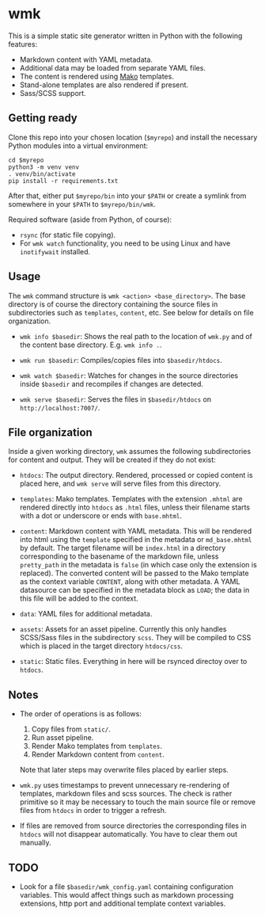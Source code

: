 # wmk

This is a simple static site generator written in Python with the following
features:

- Markdown content with YAML metadata.
- Additional data may be loaded from separate YAML files.
- The content is rendered using [Mako][mako] templates.
- Stand-alone templates are also rendered if present.
- Sass/SCSS support.

[mako]: https://www.makotemplates.org/

## Getting ready

Clone this repo into your chosen location (`$myrepo`) and install the necessary
Python modules into a virtual environment:

```
cd $myrepo
python3 -m venv venv
. venv/bin/activate
pip install -r requirements.txt
```

After that, either put `$myrepo/bin` into your `$PATH` or create a symlink from
somewhere in your `$PATH` to `$myrepo/bin/wmk`.

Required software (aside from Python, of course):

- `rsync` (for static file copying).
- For `wmk watch` functionality, you need to be using Linux and have
  `inotifywait` installed.

## Usage

The `wmk` command structure is `wmk <action> <base_directory>`. The base
directory is of course the directory containing the source files in
subdirectories such as `templates`, `content`, etc.  See below for details on
file organization.

- `wmk info $basedir`: Shows the real path to the location of `wmk.py` and of
  the content base directory. E.g. `wmk info .`.

- `wmk run $basedir`: Compiles/copies files into `$basedir/htdocs`.

- `wmk watch $basedir`: Watches for changes in the source directories inside
  `$basedir` and recompiles if changes are detected.

- `wmk serve $basedir`: Serves the files in `$basedir/htdocs` on
  `http://localhost:7007/`.

## File organization

Inside a given working directory, `wmk` assumes the following subdirectories for
content and output. They will be created if they do not exist:

- `htdocs`: The output directory. Rendered, processed or copied content is
  placed here, and `wmk serve` will serve files from this directory.

- `templates`: Mako templates. Templates with the extension `.mhtml` are
  rendered directly into `htdocs` as `.html` files, unless their filename starts
  with a dot or underscore or ends with `base.mhtml`.

- `content`: Markdown content with YAML metadata. This will be rendered into
  html using the `template` specified in the metadata or `md_base.mhtml` by
  default. The target filename will be `index.html` in a directory corresponding
  to the basename of the markdown file, unless `pretty_path` in the metadata is
  `false` (in which case only the extension is replaced). The converted content
  will be passed to the Mako template as the context variable `CONTENT`, along
  with other metadata. A YAML datasource can be specified in the metadata block
  as `LOAD`; the data in this file will be added to the context.

- `data`: YAML files for additional metadata.

- `assets`: Assets for an asset pipeline. Currently this only handles SCSS/Sass
  files in the subdirectory `scss`. They will be compiled to CSS which is placed
  in the target directory `htdocs/css`.

- `static`: Static files. Everything in here will be rsynced directoy over to
  `htdocs`.

## Notes

* The order of operations is as follows:

  1. Copy files from `static/`.
  2. Run asset pipeline.
  3. Render Mako templates from `templates`.
  4. Render Markdown content from `content`.

  Note that later steps may overwrite files placed by earlier steps.

* `wmk.py` uses timestamps to prevent unnecessary re-rendering of templates,
  markdown files and scss sources. The check is rather primitive so it may be
  necessary to touch the main source file or remove files from `htdocs` in order
  to trigger a refresh.

* If files are removed from source directories the corresponding files in
  `htdocs` will not disappear automatically. You have to clear them out
  manually.

## TODO

- Look for a file `$basedir/wmk_config.yaml` containing configuration variables.
  This would affect things such as markdown processing extensions, http port and
  additional template context variables.
